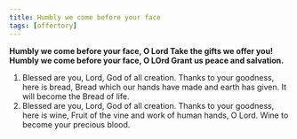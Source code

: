 ```yaml
---
title: Humbly we come before your face
tags: [offertory]
---
```



**Humbly we come before your face, O Lord
Take the gifts we offer you!
Humbly we come before your face, O LOrd
Grant us peace and salvation.**

1. Blessed are you, Lord, God of all creation.
  Thanks to your goodness, here is bread,
  Bread which our hands have made and earth has given.
  It will become the Bread of life.
1. Blessed are you, Lord, God of all creation.
  Thanks to your goodness, here is wine,
  Fruit of the vine and work of human hands, O Lord.
  Wine to become your precious blood.
